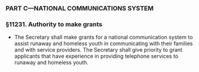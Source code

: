 ### PART C—NATIONAL COMMUNICATIONS SYSTEM

### §11231. Authority to make grants
* The Secretary shall make grants for a national communication system to assist runaway and homeless youth in communicating with their families and with service providers. The Secretary shall give priority to grant applicants that have experience in providing telephone services to runaway and homeless youth.
